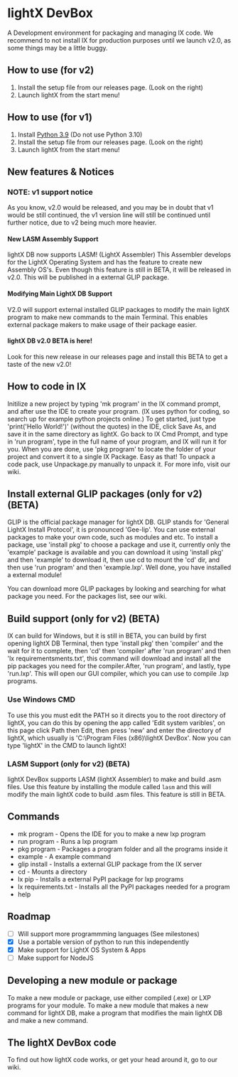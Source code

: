# lightX DevBox
A Development environment for packaging and managing lX code. We recommend to not install lX for production purposes until we launch v2.0, as some things may be a little buggy.
## How to use (for v2)
1. Install the setup file from our releases page. (Look on the right)
2. Launch lightX from the start menu!

## How to use (for v1)
1. Install [Python 3.9](https://www.python.org/ftp/python/3.9.7/python-3.9.7.exe) (Do not use Python 3.10)
2. Install the setup file from our releases page. (Look on the right)
3. Launch lightX from the start menu!

## New features & Notices
### NOTE: v1 support notice
As you know, v2.0 would be released, and you may be in doubt that v1 would be still continued, the v1 version line will still be continued until further notice, due to v2 being much more heavier. 
#### New LASM Assembly Support
lightX DB now supports LASM! (LightX Assembler) This Assembler develops for the LightX Operating System and has the feature to create new Assembly OS's. Even though this feature is still in BETA, it will be released in v2.0. This will be published in a external GLIP package.
#### Modifying Main LightX DB Support
V2.0 will support external installed GLIP packages to modify the main lightX program to make new commands to the main Terminal. This enables external package makers to make usage of their package easier. 
#### lightX DB v2.0 BETA is here!
Look for this new release in our releases page and install this BETA to get a taste of the new v2.0!
## How to code in lX
Initilize a new project by typing 'mk program' in the lX command prompt, and after use the IDE to create your program. (lX uses python for coding, so search up for example 
python projects online.) To get started, just type 'print('Hello World!')' (without the quotes) in the IDE, click Save As, and save it in the same directory as lightX. Go back to lX Cmd Prompt, and type in 'run program', type in the full name of your program, and lX will run it for you. When you are done, use 'pkg program' to locate the folder of your project and convert it to a single lX Package. Easy as that! To unpack a code pack, use Unpackage.py manually to unpack it. For more info, visit our wiki.

## Install external GLIP packages (only for v2) (BETA)
GLIP is the official package manager for lightX DB. GLIP stands for 'General LightX Install Protocol', it is pronounced 'Gee-lip'. You can use external packages to make your own code, such as modules and etc. To install a package, use 'install pkg' to choose a package and use it, currently only the 'example' package is available and you can download it using 'install pkg' and then 'example' to download it, then use cd to mount the 'cd' dir, and then use 'run program' and then 'example.lxp'. Well done, you have installed a external module! <br>

You can download more GLIP packages by looking and searching for what package you need. For the packages list, see our wiki.

## Build support (only for v2) (BETA)
lX can build for Windows, but it is still in BETA, you can build by first opening lightX DB Terminal, then type 'install pkg' then 'compiler' and the wait for it to complete, then 'cd' then 'compiler' after 'run program' and then 'lx requirementsments.txt', this command will download and install all the pip packages you need for the compiler.After, 'run program', and lastly, type 'run.lxp'. This will open our GUI compiler, which you can use to compile .lxp programs.

### Use Windows CMD 
To use this you must edit the PATH so it directs you to the root directory of lightX, you can do this by opening the app called 'Edit system varibles', on this page click Path then Edit, then press 'new' and enter the directory of lightX, which usually is 'C:\Program Files (x86)\lightX DevBox'. Now you can type 'lightX' in the CMD to launch lightX!

### LASM Support (only for v2) (BETA)
lightX DevBox supports LASM (lightX Assembler) to make and build .asm files. Use this feature by installing the module called `lasm` and this will modify the main lightX code to build .asm files. This feature is still in BETA.

## Commands 
* mk program - Opens the IDE for you to make a new lxp program
* run program - Runs a lxp program
* pkg program - Packages a program folder and all the programs inside it
* example - A example command
* glip install - Installs a external GLIP package from the lX server
* cd - Mounts a directory
* lx pip - Installs a external PyPI package for lxp programs
* lx requirements.txt - Installs all the PyPI packages needed for a program
* help

## Roadmap
- [ ] Will support more programmming languages (See milestones)
- [x] Use a portable version of python to run this independently  
- [x] Make support for LightX OS System & Apps
- [ ] Make support for NodeJS

## Developing a new module or package
To make a new module or package, use either compiled (.exe) or LXP programs for your module. To make a new module that makes a new command for lightX DB, make a program that modifies the main lightX DB and make a new command. 

## The lightX DevBox code
To find out how lightX code works, or get your head around it, go to our wiki.
